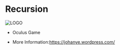 # Recursion
![LOGO](https://johanye.files.wordpress.com/2015/03/picture11.png)
* Oculus Game

* More Information:https://johanye.wordpress.com/
